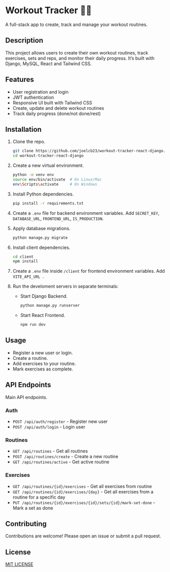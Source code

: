 # Workout Tracker 🏋️‍♂️

A full-stack app to create, track and manage your workout routines.

## Description

This project allows users to create their own workout routines, track exercises, sets and reps, and monitor their daily progress. It’s built with Django, MySQL, React and Tailwind CSS.

## Features

- User registration and login
- JWT authentication
- Responsive UI built with Tailwind CSS
- Create, update and delete workout routines
- Track daily progress (done/not done/rest)

## Installation

1. Clone the repo.
   ```bash
   git clone https://github.com/joelcb23/workout-tracker-react-django.git
   cd workout-tracker-react-django
   ```
2. Create a new virtual environment.

   ```bash
   python -m venv env
   source env/bin/activate  # On Linux/Mac
   env\Scripts\activate     # On Windows
   ```

3. Install Python dependencies.
   ```bash
   pip install -r requirements.txt
   ```
4. Create a `.env` file for backend environment variables. Add `SECRET_KEY`, `DATABASE_URL`, `FRONTEND_URL`, `IS_PRODUCTION`.
5. Apply database migrations.
   ```bash
   python manage.py migrate
   ```
6. Install client dependencies.
   ```bash
   cd client
   npm install
   ```
7. Create a `.env` file inside `/client` for frontend environment variables. Add `VITE_API_URL `.
8. Run the develoment servers in separate terminals:
   - Start Django Backend.
     ```bash
     python manage.py runserver
     ```
   - Start React Frontend.
     ```bash
     npm run dev
     ```

## Usage

- Register a new user or login.
- Create a routine.
- Add exercises to your routine.
- Mark exercises as complete.

## API Endpoints

Main API endpoints.

### Auth

- `POST /api/auth/register` - Register new user
- `POST /api/auth/login` - Login user

### Routines

- `GET /api/routines` - Get all routines
- `POST /api/routines/create` - Create a new routine
- `GET /api/routines/active` - Get active routine

### Exercises

- `GET /api/routines/{id}/exercises` - Get all exercises from routine
- `GET /api/routines/{id}/exercises/{day}` - Get all exercises from a routine for a specific day
- `PUT /api/routines/{id}/exercises/{id}/sets/{id}/mark-set-done` - Mark a set as done

## Contributing

Contributions are welcome! Please open an issue or submit a pull request.

## License

[MIT LICENSE](LICENSE)
